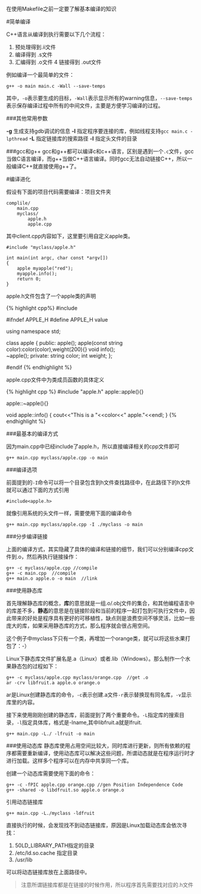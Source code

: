 在使用Makefile之前一定要了解基本编译的知识

#简单编译

C++语言从编译到执行需要以下几个流程：

1. 预处理得到.ii文件
2. 编译得到 .s文件
3. 汇编得到 .o文件
4  链接得到 .out文件

例如编译一个最简单的文件：

    g++ -o main main.c -Wall --save-temps

其中，`-o`表示要生成的目标，`-Wall`表示显示所有的warning信息，`--save-temps`表示保存编译过程中所有的中间文件，主要是方便学习编译的过程。

###其他常用参数

**-g** 生成支持gdb调试的信息
**-l** 指定程序要连接的库，例如线程支持`gcc main.c -lpthread`
**-L** 指定链接库的搜索路径
**-I** 指定头文件的目录


###gcc和g++
gcc和g++都可以编译c和c++语言，区别是遇到一个`.c`文件，gcc当做C语言编译，而g++当做C++语言编译。同时gcc无法自动链接C++，所以一般编译C++就直接使用g++了。


#编译进化

假设有下面的项目代码需要编译：项目文件夹
    
    complile/
        main.cpp
        myclass/
            apple.h
            apple.cpp

其中client.cpp内容如下，这里要引用自定义apple类。

    #include "myclass/apple.h"

    int main(int argc, char const *argv[])
    {
        apple myapple("red");
        myapple.info();
        return 0;
    }

apple.h文件包含了一个apple类的声明

{% highlight cpp%}
#include <iostream>

#ifndef APPLE_H
#define APPLE_H value

using namespace std;

class apple
{
public:
    apple();
    apple(const string color):color(color),weight(200){}
    void info();    
    ~apple();
private:
    string color;
    int weight;
};

#endif
{% endhighlight %}

apple.cpp文件中为类成员函数的具体定义


{% highlight cpp %} 
#include "apple.h"
apple::apple(){}

apple::~apple(){}

void apple::info()
{
    cout<<"This is a "<<color<<" apple."<<endl;
}
{% endhighlight %}






###最基本的编译方式

因为main.cpp中已经include了apple.h，所以直接编译相关的cpp文件即可

    g++ main.cpp myclass/apple.cpp -o main

###编译选项

前面提到的`-I`命令可以将一个目录包含到h文件查找路径中，在此路径下的h文件就可以通过下面的方式引用

    #include<apple.h>

就像引用系统的头文件一样，需要使用下面的编译命令

    g++ main.cpp myclass/apple.cpp -I ./myclass -o main

###分步编译链接

上面的编译方式，其实隐藏了具体的编译和链接的细节，我们可以分别编译cpp文件到.o，然后再执行链接操作：

    g++ -c myclass/apple.cpp //compile
    g++ -c main.cpp  //compile
    g++ main.o apple.o -o main  //link

###使用静态库

首先理解静态库的概念，**库**的意思就是一组.o/.obj文件的集合，和其他编程语言中的库差不多，**静态**的意思是在链接阶段和当前的程序一起打包到可执行文件中，因此带来的好处是程序具有更好的可移植性，缺点则是浪费空间不够灵活，比如一些庞大的库，如果采用静态库的方式，那么程序就会很占用空间。

这个例子中myclass下只有一个类，再增加一个orange类，就可以将这些水果打包了：-）

Linux下静态库文件扩展名是.a（Linux）或者.lib（Windows）。那么制作一个水果静态包的过程如下：

    g++ -c myclass/apple.cpp myclass/orange.cpp  //get .o
    ar -crv libfruit.a apple.o orange.o

ar是Linux创建静态库的命令，`-c`表示创建.a文件`-r`表示替换现有同名库，`-v`显示库里的内容。

接下来使用刚刚创建的静态库，前面提到了两个重要命令。`-L`指定库的搜索目录，`-l`指定具体库，格式是-lname,其中libfruit.a就是lfruit.

    g++ main.cpp -L./ -lfruit -o main

###使用动态库
静态库使用占用空间比较大，同时库进行更新，则所有依赖的程序都需要重新编译，使用动态库可以解决这些问题，所谓动态就是在程序运行时才进行加载。这样多个程序可以在内存中共享同一个库。

创建一个动态库需要使用下面的命令：

    g++ -c -fPIC apple.cpp orange.cpp //gen Position Independence Code
    g++ -shared -o libdfruit.so apple.o orange.o

引用动态链接库

    g++ main.cpp -L./myclass -ldfruit

直接执行的时候，会发现找不到动态链接库，原因是Linux加载动态库会依次寻找：

1. 50LD_LIBRARY_PATH指定的目录
2. /etc/ld.so.cache 指定目录
3. /usr/lib

可以将动态链接库放在上面路径中。

> 注意所谓链接库都是在链接的时候作用，所以程序首先需要找对应的.h文件



